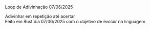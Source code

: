 Loop de Adivinhação 07/06/2025

Adivinhar em repetição até acertar \
Feito em Rust dia 07/06/2025 com o objetivo de evoluir na linguagem
